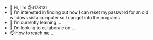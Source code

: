 - 👋 Hi, I’m @6178131
- 👀 I’m interested in finding out how I can reset my password for an old  windows vista  computer so I can get into the programs
- 🌱 I’m currently learning ...
- 💞️ I’m looking to collaborate on ...
- 📫 How to reach me ...

<!---
6178131/6178131 is a ✨ special ✨ repository because its `README.md` (this file) appears on your GitHub profile.
You can click the Preview link to take a look at your changes.
--->
